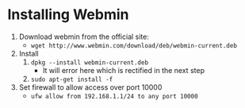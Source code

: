 <!-- permalink: a649512b13ac0138abb8320025bf7dee DO NOT DELETE OR EDIT THIS LINE -->
# Installing Webmin

1. Download webmin from the official site:
	* `wget http://www.webmin.com/download/deb/webmin-current.deb`
1. Install
	1. `dpkg --install webmin-current.deb`
		* It will error here which is rectified in the next step
	1. `sudo apt-get install -f`
1. Set firewall to allow access over port 10000
	* `ufw allow from 192.168.1.1/24 to any port 10000` 
